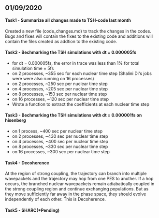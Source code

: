 ## 01/09/2020

#### Task1 - Summarize all changes made to TSH-code last month
Created a new file (code_changes.md) to track the changes in the codes. Bugs and fixes will contain the fixes to the existing code and additions will contain the files created as addtion to the existing code.

#### Task2 - Bechmarking the TSH simulations with dt = 0.000005fs
- for dt = 0.000005fs, the error in trace was less than 1% for total simulation time = 5fs
- on 2 processes, ~355 sec for each nuclear time step (Shalini Di's jobs were were also running on 16 processes)
- on 2 processes, ~250 sec per nuclear time step
- on 4 processes, ~205 sec per nuclear time step
- on 8 processes, ~150 sec per nuclear time step
- on 16 processes, ~120 sec per nuclear time step
- Wrote a function to extract the coefficients at each nuclear time step

#### Task3 - Bechmarking the TSH simulations with dt = 0.000001fs on hisenberg
- on 1 process, ~400 sec per nuclear time step
- on 2 processes, ~430 sec per nuclear time step
- on 4 processes, ~400 sec per nuclear time step
- on 8 processes, ~330 sec per nuclear time step
- on 16 processes, ~300 sec per nuclear time step

#### Task4 - Decoherence
At the region of strong coupling, the trajectory can branch into multiple wavepackets and the trajectory may hop from one PES to another. If a hop occurs, the branched nuclear wavepackets remain adiabatically coupled in the strong coupling region and continue exchanging populations. But as they move sufficiently far away in the phase space, they should evolve independently of each other. This is Decoherence.

#### Task5 - SHARC(*Pending)
